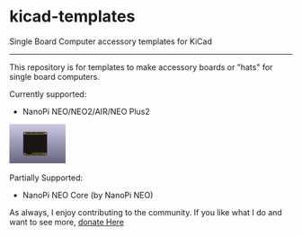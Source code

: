 # kicad-templates
Single Board Computer accessory templates for KiCad

---

This repository is for templates to make accessory boards or "hats" for single board computers. 

Currently supported:
- NanoPi NEO/NEO2/AIR/NEO Plus2
<img src="https://github.com/Tonymac32/kicad-templates/blob/master/docs/nanopiNEO.png" width="100">

Partially Supported:
- NanoPi NEO Core (by NanoPi NEO)

As always, I enjoy contributing to the community.  If you like what I do and want to see more, [donate Here][paypal]

[paypal]: https://www.paypal.com/cgi-bin/webscr?cmd=_s-xclick&hosted_button_id=6JRRCSB28828Y&source=url
